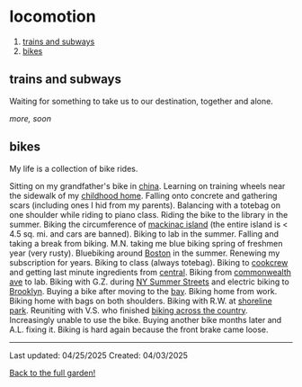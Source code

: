 # locomotion

1. [trains and subways](#trains-and-subways)
2. [bikes](#bikes)

## trains and subways

<!-- *“You’re waiting for a train. A train that will take you far away. You know where you hope this train will take you, but you can’t be sure.” – Mal, Inception (2010)* -->

Waiting for something to take us to our destination, together and alone. 

*more, soon*

## bikes

My life is a collection of bike rides. 

Sitting on my grandfather's bike in [china](https://en.wikipedia.org/wiki/China). Learning on training wheels near the sidewalk of my [childhood home](https://en.wikipedia.org/wiki/Ann_Arbor,_Michigan). Falling onto concrete and gathering scars (including ones I hid from my parents). Balancing with a totebag on one shoulder while riding to piano class. Riding the bike to the library in the summer. Biking the circumference of [mackinac island](https://en.wikipedia.org/wiki/Mackinac_Island) (the entire island is < 4.5 sq. mi. and cars are banned). Biking to lab in the summer. Falling and taking a break from biking. M.N. taking me blue biking spring of freshmen year (very rusty). Bluebiking around [Boston](https://en.wikipedia.org/wiki/Boston) in the summer. Renewing my subscription for years. Biking to class (always totebag). Biking to [cookcrew](https://dh.mit.edu/faqs/1/) and getting last minute ingredients from [central](https://en.wikipedia.org/wiki/Central_Square%2C_Cambridge). Biking from [commonwealth ave](https://en.wikipedia.org/wiki/Commonwealth_Avenue_(Boston)) to lab. Biking with G.Z. during [NY Summer Streets](https://www.nyc.gov/html/dot/html/pedestrians/summerstreets.shtml) and electric biking to [Brooklyn](https://en.wikipedia.org/wiki/Brooklyn). Buying a bike after moving to the [bay](https://en.wikipedia.org/wiki/San_Francisco_Bay_Area). Biking home from work. Biking home with bags on both shoulders. Biking with R.W. at [shoreline park](https://en.wikipedia.org/wiki/Shoreline_Park_(Mountain_View,_California)). Reuniting with V.S. who finished [biking across the country](https://mitspokes.com/). Increasingly unable to use the bike. Buying another bike months later and A.L. fixing it. Biking is hard again because the front brake came loose. 

------------
Last updated: 04/25/2025
Created: 04/03/2025

[Back to the full garden!](./index.md)